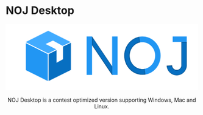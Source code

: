 # NOJ Desktop
![NOJ Desktop](/src/resources/noj.png)
<center>NOJ Desktop is a contest optimized version supporting Windows, Mac and Linux.</center>
